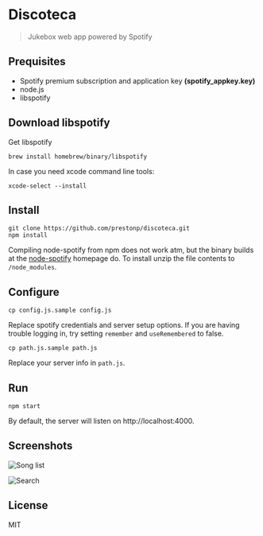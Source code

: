 Discoteca
=========

> Jukebox web app powered by Spotify


Prequisites
-----------

* Spotify premium subscription and application key **(spotify_appkey.key)**
* node.js
* libspotify

Download libspotify
-------------------

Get libspotify
```
brew install homebrew/binary/libspotify
```

In case you need xcode command line tools:

```
xcode-select --install
```

Install
-------

```shell
git clone https://github.com/prestonp/discoteca.git
npm install
```

Compiling node-spotify from npm does not work atm, but the binary builds
at the [node-spotify](http://www.node-spotify.com/) homepage do. To install
unzip the file contents to `/node_modules`.

Configure
---------

```shell
cp config.js.sample config.js
```

Replace spotify credentials and server setup options. If you are having trouble
logging in, try setting `remember` and `useRemembered` to false.

```shell
cp path.js.sample path.js
```

Replace your server info in `path.js`.

Run
-------

```shell
npm start
```

By default, the server will listen on http://localhost:4000.

Screenshots
-----------

![Song list](http://i.imgur.com/d2ooG2B.png)

![Search](http://i.imgur.com/ExMlNOh.png)


License
-------

MIT
